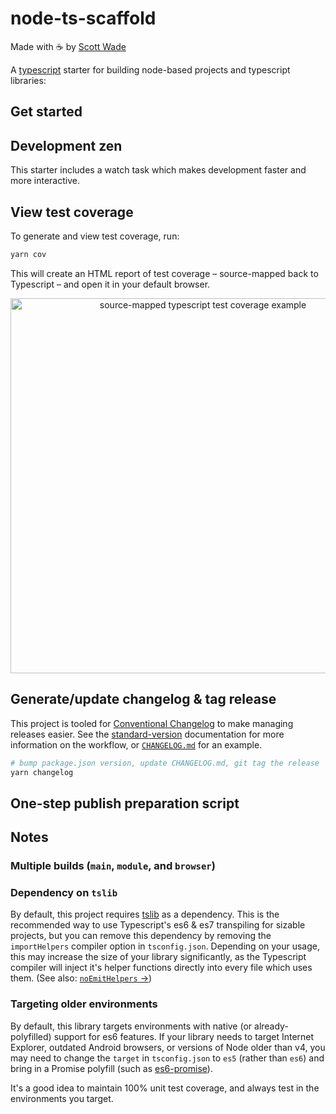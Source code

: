 # node-ts-scaffold

Made with ☕️ by <a href="http://www.sc0ttwad3.com">Scott Wade</a>

A [typescript](https://www.typescriptlang.org/) starter for building node-based projects and typescript libraries:

## Get started

## Development zen

This starter includes a watch task which makes development faster and more interactive.

## View test coverage

To generate and view test coverage, run:
```bash
yarn cov
```

This will create an HTML report of test coverage – source-mapped back to Typescript – and open it in your default browser.

<p align="center">
  <img height="600" alt="source-mapped typescript test coverage example" src="https://cloud.githubusercontent.com/assets/904007/22909301/5164c83a-f221-11e6-9d7c-72c924fde450.png">
</p>

## Generate/update changelog & tag release

This project is tooled for [Conventional Changelog](https://github.com/conventional-changelog/conventional-changelog) to make managing releases easier. See the [standard-version](https://github.com/conventional-changelog/standard-version) documentation for more information on the workflow, or [`CHANGELOG.md`](CHANGELOG.md) for an example.

```bash
# bump package.json version, update CHANGELOG.md, git tag the release
yarn changelog
```

## One-step publish preparation script

## Notes

### Multiple builds (`main`, `module`, and `browser`)

### Dependency on `tslib`

By default, this project requires [tslib](https://github.com/Microsoft/tslib) as a dependency. This is the recommended way to use Typescript's es6 &amp; es7 transpiling for sizable projects, but you can remove this dependency by removing the `importHelpers` compiler option in `tsconfig.json`. Depending on your usage, this may increase the size of your library significantly, as the Typescript compiler will inject it's helper functions directly into every file which uses them. (See also: [`noEmitHelpers` &rarr;](https://www.typescriptlang.org/docs/handbook/compiler-options.html))

### Targeting older environments

By default, this library targets environments with native (or already-polyfilled) support for es6 features. If your library needs to target Internet Explorer, outdated Android browsers, or versions of Node older than v4, you may need to change the `target` in `tsconfig.json` to `es5` (rather than `es6`) and bring in a Promise polyfill (such as [es6-promise](https://github.com/stefanpenner/es6-promise)).

It's a good idea to maintain 100% unit test coverage, and always test in the environments you target.
